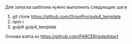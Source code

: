 Для запуска шаблона нужно выполнить следующие шаги

1. git clone https://github.com/OrionPro/gulp4_template
2. npm i
3. gulp# gulp4_template

Основа взята из https://github.com/FARCER/gulp4start
